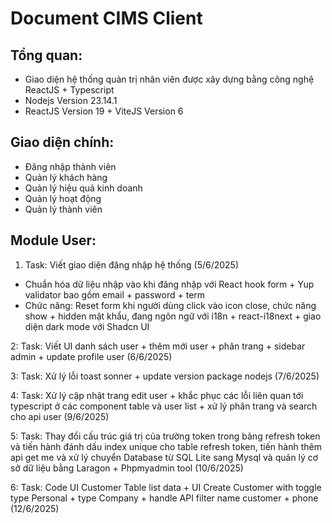 # Document CIMS Client

## Tổng quan:

- Giao diện hệ thống quản trị nhân viên được xây dựng bằng công nghệ ReactJS + Typescript
- Nodejs Version 23.14.1
- ReactJS Version 19 + ViteJS Version 6

## Giao diện chính:

- Đăng nhập thành viên
- Quản lý khách hàng
- Quản lý hiệu quả kinh doanh
- Quản lý hoạt động
- Quản lý thành viên

## Module User:

1. Task: Viết giao diện đăng nhập hệ thống (5/6/2025)

- Chuẩn hóa dữ liệu nhập vào khi đăng nhập với React hook form + Yup validator bao gồm email + password + term
- Chức năng: Reset form khi người dùng click vào icon close, chức năng show + hidden mật khẩu, đang ngôn ngữ với i18n + react-i18next + giao diện dark mode với Shadcn UI

2: Task: Viết UI danh sách user + thêm mới user + phân trang + sidebar admin + update profile user (6/6/2025)

3: Task: Xử lý lỗi toast sonner + update version package nodejs (7/6/2025)

4: Task: Xử lý cập nhật trang edit user + khắc phục các lỗi liên quan tới typescript ở các component table và user list + xử lý phân trang và search cho api user (9/6/2025)

5: Task: Thay đổi cấu trúc giá trị của trường token trong bảng refresh token và tiến hành đánh dấu index unique cho table refresh token, tiến hành thêm api get me và xử lý chuyển Database từ SQL Lite sang Mysql và quản lý cơ sở dữ liệu bằng Laragon + Phpmyadmin tool (10/6/2025)

6: Task: Code UI Customer Table list data + UI Create Customer with toggle type Personal + type Company + handle API filter name customer + phone (12/6/2025)
